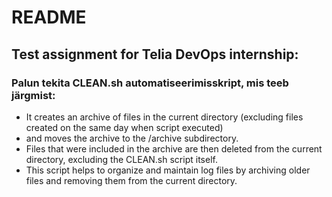 # README

## Test assignment for Telia DevOps internship:

### Palun tekita CLEAN.sh automatiseerimisskript, mis teeb järgmist:
 
- It creates an archive of files in the current directory (excluding files created on the same day when script executed)
- and moves the archive to the /archive subdirectory.
- Files that were included in the archive are then deleted from the current directory, excluding the CLEAN.sh script itself.
- This script helps to organize and maintain log files by archiving older files and removing them from the current directory.
